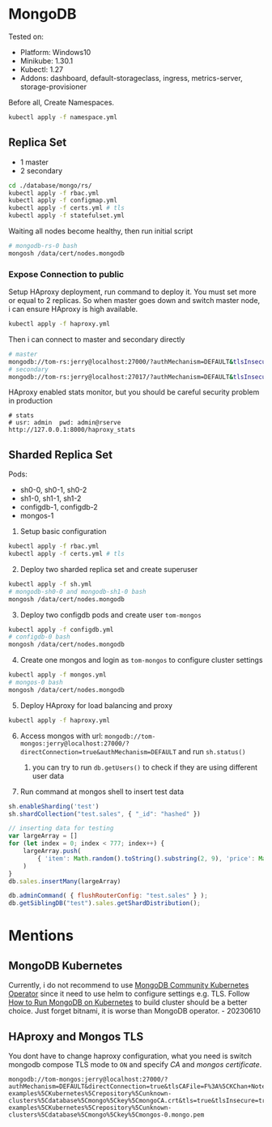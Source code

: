 # MongoDB

Tested on:
- Platform: Windows10
- Minikube: 1.30.1
- Kubectl: 1.27
- Addons: dashboard, default-storageclass, ingress, metrics-server, storage-provisioner

Before all, Create Namespaces.

```bash
kubectl apply -f namespace.yml
```

## Replica Set

- 1 master
- 2 secondary


```bash
cd ./database/mongo/rs/
kubectl apply -f rbac.yml
kubectl apply -f configmap.yml
kubectl apply -f certs.yml # tls
kubectl apply -f statefulset.yml
```

Waiting all nodes become healthy, then run initial script

```bash
# mongodb-rs-0 bash
mongosh /data/cert/nodes.mongodb
```

### Expose Connection to public

Setup HAproxy deployment, run command to deploy it. You must set more or equal to 2 replicas. So when master goes down and switch master node, i can ensure HAproxy is high available.

```bash
kubectl apply -f haproxy.yml
```

Then i can connect to master and secondary directly

```sh
# master
mongodb://tom-rs:jerry@localhost:27000/?authMechanism=DEFAULT&tlsInsecure=true&directConnection=true
# secondary
mongodb://tom-rs:jerry@localhost:27017/?authMechanism=DEFAULT&tlsInsecure=true&directConnection=true
```

HAproxy enabled stats monitor, but you should be careful security problem in production

```
# stats
# usr: admin  pwd: admin@rserve
http://127.0.0.1:8000/haproxy_stats
```

## Sharded Replica Set

Pods:

- sh0-0, sh0-1, sh0-2
- sh1-0, sh1-1, sh1-2
- configdb-1, configdb-2
- mongos-1


1. Setup basic configuration

```bash
kubectl apply -f rbac.yml
kubectl apply -f certs.yml # tls
```

2. Deploy two sharded replica set and create superuser

```bash
kubectl apply -f sh.yml
# mongodb-sh0-0 and mongodb-sh1-0 bash
mongosh /data/cert/nodes.mongodb
```

3. Deploy two configdb pods and create user `tom-mongos`

```bash
kubectl apply -f configdb.yml
# configdb-0 bash
mongosh /data/cert/nodes.mongodb
```

4. Create one mongos and login as `tom-mongos` to configure cluster settings

```bash
kubectl apply -f mongos.yml
# mongos-0 bash
mongosh /data/cert/nodes.mongodb
```

5. Deploy HAproxy for load balancing and proxy

```bash
kubectl apply -f haproxy.yml
```

6. Access mongos with url: `mongodb://tom-mongos:jerry@localhost:27000/?directConnection=true&authMechanism=DEFAULT` and run `sh.status()`
   1. you can try to run `db.getUsers()` to check if they are using different user data

7. Run command at mongos shell to insert test data

```javascript
sh.enableSharding('test')
sh.shardCollection("test.sales", { "_id": "hashed" })

// inserting data for testing
var largeArray = []
for (let index = 0; index < 777; index++) {
    largeArray.push(
        { 'item': Math.random().toString().substring(2, 9), 'price': Math.random() * 100000, 'quantity': Math.random() * 100, 'date': new Date() }
    )
}
db.sales.insertMany(largeArray)

db.adminCommand( { flushRouterConfig: "test.sales" } );
db.getSiblingDB("test").sales.getShardDistribution();
```

# Mentions

## MongoDB Kubernetes

Currently, i do not recommend to use [MongoDB Community Kubernetes Operator](https://github.com/mongodb/mongodb-kubernetes-operator) since it need to use helm to configure settings e.g. TLS. Follow [How to Run MongoDB on Kubernetes](https://phoenixnap.com/kb/kubernetes-mongodb) to build cluster should be a better choice. Just forget bitnami, it is worse than MongoDB operator. - 20230610

## HAproxy and Mongos TLS

You dont have to change haproxy configuration, what you need is switch mongodb compose TLS mode to `ON` and specify *CA* and *mongos certificate*.

```
mongodb://tom-mongos:jerry@localhost:27000/?authMechanism=DEFAULT&directConnection=true&tlsCAFile=F%3A%5CKChan+Notes%5CTech%5CRepositories%5CTech-examples%5CKubernetes%5Crepository%5Cunknown-clusters%5Cdatabase%5Cmongo%5Ckey%5CmongoCA.crt&tls=true&tlsInsecure=true&tlsCertificateKeyFile=F%3A%5CKChan+Notes%5CTech%5CRepositories%5CTech-examples%5CKubernetes%5Crepository%5Cunknown-clusters%5Cdatabase%5Cmongo%5Ckey%5Cmongos-0.mongo.pem
```